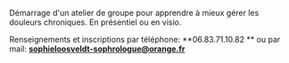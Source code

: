 Démarrage d'un atelier de groupe pour apprendre à mieux gérer les douleurs chroniques. En présentiel ou en visio.

Renseignements et inscriptions par téléphone: **06.83.71.10.82      **            ou par mail: **sophieloosveldt-sophrologue@orange.fr**
